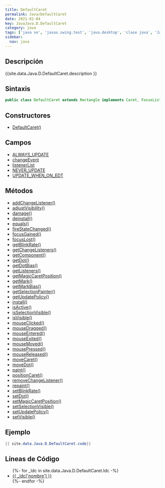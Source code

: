 ```yaml
---
title: DefaultCaret
permalink: Java/DefaultCaret
date: 2021-01-04
key: JavaJava.D.DefaultCaret
category: java
tags: ['java se', 'javax.swing.text', 'java.desktop', 'clase java', 'Java 1.0']
sidebar: 
  nav: java
---
```


## Descripción
{{site.data.Java.D.DefaultCaret.description }}

## Sintaxis
~~~java
public class DefaultCaret extends Rectangle implements Caret, FocusListener, MouseListener, MouseMotionListener
~~~

## Constructores
* [DefaultCaret()](/Java/DefaultCaret/DefaultCaret/)

## Campos
* [ALWAYS_UPDATE](/Java/DefaultCaret/ALWAYS_UPDATE)
* [changeEvent](/Java/DefaultCaret/changeEvent)
* [listenerList](/Java/DefaultCaret/listenerList)
* [NEVER_UPDATE](/Java/DefaultCaret/NEVER_UPDATE)
* [UPDATE_WHEN_ON_EDT](/Java/DefaultCaret/UPDATE_WHEN_ON_EDT)

## Métodos
* [addChangeListener()](/Java/DefaultCaret/addChangeListener)
* [adjustVisibility()](/Java/DefaultCaret/adjustVisibility)
* [damage()](/Java/DefaultCaret/damage)
* [deinstall()](/Java/DefaultCaret/deinstall)
* [equals()](/Java/DefaultCaret/equals)
* [fireStateChanged()](/Java/DefaultCaret/fireStateChanged)
* [focusGained()](/Java/DefaultCaret/focusGained)
* [focusLost()](/Java/DefaultCaret/focusLost)
* [getBlinkRate()](/Java/DefaultCaret/getBlinkRate)
* [getChangeListeners()](/Java/DefaultCaret/getChangeListeners)
* [getComponent()](/Java/DefaultCaret/getComponent)
* [getDot()](/Java/DefaultCaret/getDot)
* [getDotBias()](/Java/DefaultCaret/getDotBias)
* [getListeners()](/Java/DefaultCaret/getListeners)
* [getMagicCaretPosition()](/Java/DefaultCaret/getMagicCaretPosition)
* [getMark()](/Java/DefaultCaret/getMark)
* [getMarkBias()](/Java/DefaultCaret/getMarkBias)
* [getSelectionPainter()](/Java/DefaultCaret/getSelectionPainter)
* [getUpdatePolicy()](/Java/DefaultCaret/getUpdatePolicy)
* [install()](/Java/DefaultCaret/install)
* [isActive()](/Java/DefaultCaret/isActive)
* [isSelectionVisible()](/Java/DefaultCaret/isSelectionVisible)
* [isVisible()](/Java/DefaultCaret/isVisible)
* [mouseClicked()](/Java/DefaultCaret/mouseClicked)
* [mouseDragged()](/Java/DefaultCaret/mouseDragged)
* [mouseEntered()](/Java/DefaultCaret/mouseEntered)
* [mouseExited()](/Java/DefaultCaret/mouseExited)
* [mouseMoved()](/Java/DefaultCaret/mouseMoved)
* [mousePressed()](/Java/DefaultCaret/mousePressed)
* [mouseReleased()](/Java/DefaultCaret/mouseReleased)
* [moveCaret()](/Java/DefaultCaret/moveCaret)
* [moveDot()](/Java/DefaultCaret/moveDot)
* [paint()](/Java/DefaultCaret/paint)
* [positionCaret()](/Java/DefaultCaret/positionCaret)
* [removeChangeListener()](/Java/DefaultCaret/removeChangeListener)
* [repaint()](/Java/DefaultCaret/repaint)
* [setBlinkRate()](/Java/DefaultCaret/setBlinkRate)
* [setDot()](/Java/DefaultCaret/setDot)
* [setMagicCaretPosition()](/Java/DefaultCaret/setMagicCaretPosition)
* [setSelectionVisible()](/Java/DefaultCaret/setSelectionVisible)
* [setUpdatePolicy()](/Java/DefaultCaret/setUpdatePolicy)
* [setVisible()](/Java/DefaultCaret/setVisible)

## Ejemplo
~~~java
{{ site.data.Java.D.DefaultCaret.code}}
~~~

## Líneas de Código
<ul>
{%- for _ldc in site.data.Java.D.DefaultCaret.ldc -%}
   <li>
       <a href="{{_ldc['url'] }}">{{ _ldc['nombre'] }}</a>
   </li>
{%- endfor -%}
</ul>
